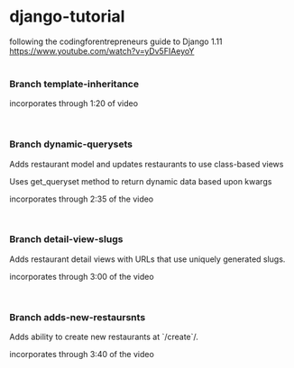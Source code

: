 # django-tutorial

following the codingforentrepreneurs guide to Django 1.11 <br/>
https://www.youtube.com/watch?v=yDv5FIAeyoY <br/><br/>
<h3>Branch template-inheritance</h3>
<p>incorporates through 1:20 of video</p>
<br/>
<h3>Branch dynamic-querysets</h3>
<p>Adds restaurant model and updates restaurants to use class-based views</p>
<p>Uses get_queryset method to return dynamic data based upon kwargs</p>
<p>incorporates through 2:35 of the video</p>
<br/>
<h3>Branch detail-view-slugs</h3>
<p>Adds restaurant detail views with URLs that use uniquely generated slugs.</p>
<p>incorporates through 3:00 of the video</p>
<br/>
<h3>Branch adds-new-restaursnts</h3>
<p>Adds ability to create new restaurants at `/create`/.</p>
<p>incorporates through 3:40 of the video</p>
<br/>
